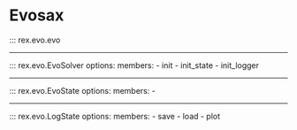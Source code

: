 # Evosax

::: rex.evo.evo

---

::: rex.evo.EvoSolver
    options:
        members:
            - init
            - init_state
            - init_logger

---

::: rex.evo.EvoState
    options:
        members:
            -  

---

::: rex.evo.LogState
    options:
        members:
            - save
            - load
            - plot

